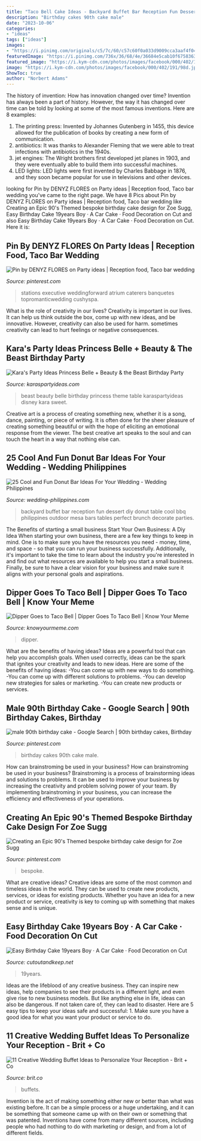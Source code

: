 ```yaml
---
title: "Taco Bell Cake Ideas - Backyard Buffet Bar Reception Fun Dessert Diy Donut Table Cool Bbq Philippines Outdoor Mesa Bars Tables Perfect Brunch Decorate Parties"
description: "Birthday cakes 90th cake male"
date: "2023-10-06"
categories:
- "ideas"
tags: ["ideas"]
images:
- "https://i.pinimg.com/originals/c5/7c/60/c57c60f0a033d9009cca3aaf4f04ea04.jpg"
featuredImage: "https://i.pinimg.com/736x/36/68/4e/36684e5cab10f67583630ba1b3065bfb.jpg"
featured_image: "https://i.kym-cdn.com/photos/images/facebook/000/402/191/98d.jpg"
image: "https://i.kym-cdn.com/photos/images/facebook/000/402/191/98d.jpg"
ShowToc: true
author: "Norbert Adams"
---
```



The history of invention: How has innovation changed over time?
Invention has always been a part of history. However, the way it has changed over time can be told by looking at some of the most famous inventions. Here are 8 examples:
1. The printing press: Invented by Johannes Gutenberg in 1455, this device allowed for the publication of books by creating a new form of communication.
2. antibiotics: It was thanks to Alexander Fleming that we were able to treat infections with antibiotics in the 1940s.
3. jet engines: The Wright brothers first developed jet planes in 1903, and they were eventually able to build them into successful machines.
4. LED lights: LED lights were first invented by Charles Babbage in 1876, and they soon became popular for use in televisions and other devices.

	

		
looking for Pin by DENYZ FLORES on Party ideas | Reception food, Taco bar wedding you've came to the right page. We have 8 Pics about Pin by DENYZ FLORES on Party ideas | Reception food, Taco bar wedding like Creating an Epic 90&#039;s Themed bespoke birthday cake design for Zoe Sugg, Easy Birthday Cake 19years Boy · A Car Cake · Food Decoration on Cut and also Easy Birthday Cake 19years Boy · A Car Cake · Food Decoration on Cut. Here it is:
		
    
## Pin By DENYZ FLORES On Party Ideas | Reception Food, Taco Bar Wedding

<img loading=lazy src="https://i.pinimg.com/originals/c5/7c/60/c57c60f0a033d9009cca3aaf4f04ea04.jpg" onerror="this.onerror=null;this.src='https://tse1.mm.bing.net/th?id=OIP.n9vaa3WcPLS6W73-M3j2HwHaJ4&amp;pid=15.1';" alt="Pin by DENYZ FLORES on Party ideas | Reception food, Taco bar wedding">

_Source: pinterest.com_

>stations executive weddingforward atrium caterers banquetes topromanticwedding cushyspa. 

	

What is the role of creativity in our lives?
Creativity is important in our lives. It can help us think outside the box, come up with new ideas, and be innovative. However, creativity can also be used for harm. sometimes creativity can lead to hurt feelings or negative consequences.

    
## Kara&#039;s Party Ideas Princess Belle + Beauty &amp; The Beast Birthday Party

<img loading=lazy src="https://karaspartyideas.com/wp-content/uploads/2018/05/Princess-Belle-Beauty-the-Beast-Birthday-Party-via-Karas-Party-Ideas-KarasPartyIdeas.com13.jpg" onerror="this.onerror=null;this.src='https://tse4.mm.bing.net/th?id=OIP.F_iHv1GENiOjhW5s2oQfrwHaJ3&amp;pid=15.1';" alt="Kara&#039;s Party Ideas Princess Belle + Beauty &amp; the Beast Birthday Party">

_Source: karaspartyideas.com_

>beast beauty belle birthday princess theme table karaspartyideas disney kara sweet. 

	

Creative art is a process of creating something new, whether it is a song, dance, painting, or piece of writing. It is often done for the sheer pleasure of creating something beautiful or with the hope of eliciting an emotional response from the viewer. The best creative art speaks to the soul and can touch the heart in a way that nothing else can.

    
## 25 Cool And Fun Donut Bar Ideas For Your Wedding - Wedding Philippines

<img loading=lazy src="http://www.wedding-philippines.com/wp-content/uploads/2015/09/Wedding-Philippines-25-Cool-and-Fun-Donut-Bar-Buffet-Food-Ideas-For-Your-Wedding-5.jpg" onerror="this.onerror=null;this.src='https://tse1.mm.bing.net/th?id=OIP.8YaFfE1estCE5kBTi0x3vQHaLH&amp;pid=15.1';" alt="25 Cool and Fun Donut Bar Ideas For Your Wedding - Wedding Philippines">

_Source: wedding-philippines.com_

>backyard buffet bar reception fun dessert diy donut table cool bbq philippines outdoor mesa bars tables perfect brunch decorate parties. 

	

The Benefits of starting a small business
Start Your Own Business: A Diy Idea 
When starting your own business, there are a few key things to keep in mind. One is to make sure you have the resources you need - money, time, and space - so that you can run your business successfully. Additionally, it's important to take the time to learn about the industry you're interested in and find out what resources are available to help you start a small business. Finally, be sure to have a clear vision for your business and make sure it aligns with your personal goals and aspirations.

    
## Dipper Goes To Taco Bell | Dipper Goes To Taco Bell | Know Your Meme

<img loading=lazy src="https://i.kym-cdn.com/photos/images/facebook/000/402/191/98d.jpg" onerror="this.onerror=null;this.src='https://tse3.mm.bing.net/th?id=OIP.D_a1qyCS7x42Zw_9ZtaVvQHaE8&amp;pid=15.1';" alt="Dipper Goes to Taco Bell | Dipper Goes To Taco Bell | Know Your Meme">

_Source: knowyourmeme.com_

>dipper. 

	

What are the benefits of having ideas?
Ideas are a powerful tool that can help you accomplish goals. When used correctly, ideas can be the spark that ignites your creativity and leads to new ideas. Here are some of the benefits of having ideas: 
-You can come up with new ways to do something. 
-You can come up with different solutions to problems. 
-You can develop new strategies for sales or marketing. 
-You can create new products or services.

    
## Male 90th Birthday Cake - Google Search | 90th Birthday Cakes, Birthday

<img loading=lazy src="https://i.pinimg.com/736x/19/63/57/1963572b9d800e0fb6ae845bbbcb80c0--blue-birthday-cakes--birthday.jpg" onerror="this.onerror=null;this.src='https://tse3.mm.bing.net/th?id=OIP.1gZ_fzjvg8gzaqLpane3BQHaJ5&amp;pid=15.1';" alt="male 90th birthday cake - Google Search | 90th birthday cakes, Birthday">

_Source: pinterest.com_

>birthday cakes 90th cake male. 

	

How can brainstroming be used in your business?
How can brainstroming be used in your business? Brainstroming is a process of brainstorming ideas and solutions to problems. It can be used to improve your business by increasing the creativity and problem solving power of your team. By implementing brainstroming in your business, you can increase the efficiency and effectiveness of your operations.

    
## Creating An Epic 90&#039;s Themed Bespoke Birthday Cake Design For Zoe Sugg

<img loading=lazy src="https://i.pinimg.com/736x/36/68/4e/36684e5cab10f67583630ba1b3065bfb.jpg" onerror="this.onerror=null;this.src='https://tse4.mm.bing.net/th?id=OIP.rEUFckME10EN0VSKNdU31QHaLG&amp;pid=15.1';" alt="Creating an Epic 90&#039;s Themed bespoke birthday cake design for Zoe Sugg">

_Source: pinterest.com_

>bespoke. 

	

What are creative ideas?
Creative ideas are some of the most common and timeless ideas in the world. They can be used to create new products, services, or ideas for existing products. Whether you have an idea for a new product or service, creativity is key to coming up with something that makes sense and is unique.

    
## Easy Birthday Cake 19years Boy · A Car Cake · Food Decoration On Cut

<img loading=lazy src="https://images.coplusk.net/project_images/41672/image/DSCF1675_1263476243.jpg" onerror="this.onerror=null;this.src='https://tse2.mm.bing.net/th?id=OIP.PNxLxsRL9olWh8Ob015i4wHaGa&amp;pid=15.1';" alt="Easy Birthday Cake 19years Boy · A Car Cake · Food Decoration on Cut">

_Source: cutoutandkeep.net_

>19years. 

	

Ideas are the lifeblood of any creative business. They can inspire new ideas, help companies to see their products in a different light, and even give rise to new business models. But like anything else in life, ideas can also be dangerous. If not taken care of, they can lead to disaster. Here are 5 easy tips to keep your ideas safe and successful: 1. Make sure you have a good idea for what you want your product or service to do.

    
## 11 Creative Wedding Buffet Ideas To Personalize Your Reception - Brit + Co

<img loading=lazy src="https://www.brit.co/media-library/eyJhbGciOiJIUzI1NiIsInR5cCI6IkpXVCJ9.eyJpbWFnZSI6Imh0dHBzOi8vYXNzZXRzLnJibC5tcy8yMTc3NTUwMi9vcmlnaW4uanBnIiwiZXhwaXJlc19hdCI6MTY1OTE2NDkyOX0.fHrtpX8AhxRfEfPIyd_VfVYRjapCUi-TvGjQNe02dKg/image.jpg?width=1500&amp;coordinates=150%2C0%2C150%2C0&amp;height=2000" onerror="this.onerror=null;this.src='https://tse3.mm.bing.net/th?id=OIP.Ndrmi_1vQHsr7PtQz_ZNKAHaKl&amp;pid=15.1';" alt="11 Creative Wedding Buffet Ideas to Personalize Your Reception - Brit + Co">

_Source: brit.co_

>buffets. 

	

Invention is the act of making something either new or better than what was existing before. It can be a simple process or a huge undertaking, and it can be something that someone came up with on their own or something that was patented. Inventions have come from many different sources, including people who had nothing to do with marketing or design, and from a lot of different fields.

